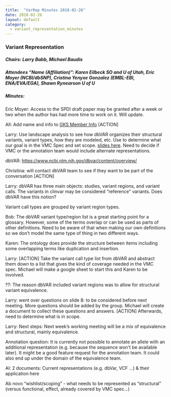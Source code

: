 ```yaml
---
title:  "VarRep Minutes 2018-02-26"
date: 2018-02-26
layout: default
category:
  - variant_representation_minutes
---
```


### Variant Representation
##### Chairs: Larry Babb, Michael Baudis
##### Attendees “Name (Affiliation)”: Karen Eilbeck SO and U of Utah, Eric Moyer (NCBI/dbSNP), Cristina Yenyxe Gonzalez (EMBL-EBI, ENA/EVA/EGA), Shawn Rynearson U of U


##### Minutes:

Eric Moyer: Access to the SPDI draft paper may be granted after a week or two when the author has had more time to work on it.  Will update.

All: Add name and info to [GKS Member Info](https://docs.google.com/spreadsheets/d/15c9Mf0isMfMdNBJLSChTIy0FtzieHJx6tfj5bbNndq0/edit?usp=sharing) [ACTION]

Larry: Use landscape analysis to see how dbVAR organizes their structural variants, variant types, how they are modeled, etc. Use to determine what our goal is in the VMC Spec and set scope. [slides here](https://docs.google.com/presentation/d/1LyX-ktG13287RjG4d-SYxvxhANghnbRLtbRjbm4qEak/edit?usp=sharing).  Need to decide if VMC or the annotation team would include alternate representations.

dbVAR: https://www.ncbi.nlm.nih.gov/dbvar/content/overview/ 

Christina: will contact dbVAR team to see if they want to be part of the conversation [ACTION]

Larry: dbVAR has three main objects: studies, variant regions, and variant calls. The variants in clinvar may be considered “reference” variants.  Does dbVAR have this notion? 

Variant call types are grouped by variant region types.

Bob: The dbVAR variant type/region list is a great starting point for a glossary. However, some of the terms overlap or can be used as parts of other definitions. Need to be aware of that when making our own definitions so we don’t model the same type of thing in two different ways.

Karen: The ontology does provide the structure between items including some overlapping terms like duplication and insertion.

Larry: [ACTION] Take the variant call type list from dbVAR and abstract them down to a list that gives the kind of coverage needed in the VMC spec. Michael will make a google sheet to start this and Karen to be involved.

??: The reason dbVAR included variant regions was to allow for structural variant equivalence. 

Larry: went over questions on slide 8: to be considered before next meeting.  More questions should be added by the group.  Michael will create a document to collect these questions and answers. [ACTION]  Afterwards, need to determine what is in scope.

Larry: Next steps: Next week’s working meeting will be a mix of equivalence and structural, mainly equivalence.

Annotation question: It is currently not possible to annotate an allele with an additional representation (e.g. because the sequence won't be available later). It might be a good feature request for the annotation team. It could also end up under the domain of the equivalence team.

AI: 2 documents:
Current representations (e.g. dbVar, VCF …) & their application here

Ab novo “wishlist/scoping” - what needs to be represented as “structural” (versus functional, effect, already covered by VMC spec…) 
